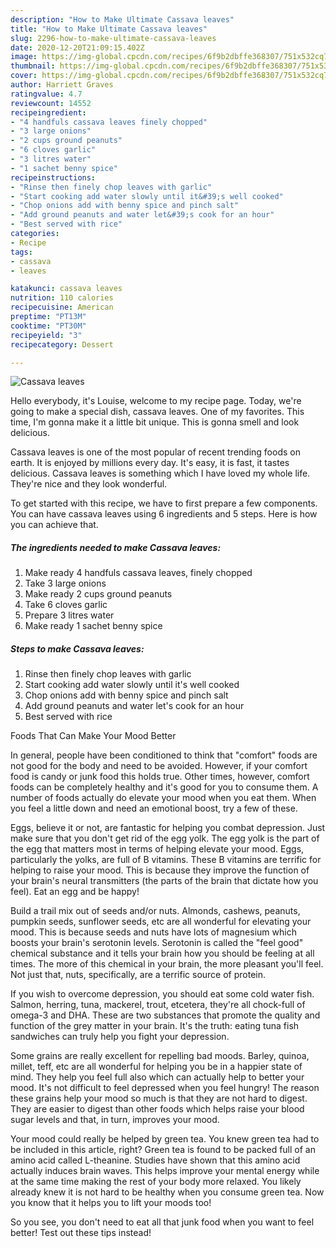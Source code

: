 ```yaml
---
description: "How to Make Ultimate Cassava leaves"
title: "How to Make Ultimate Cassava leaves"
slug: 2296-how-to-make-ultimate-cassava-leaves
date: 2020-12-20T21:09:15.402Z
image: https://img-global.cpcdn.com/recipes/6f9b2dbffe368307/751x532cq70/cassava-leaves-recipe-main-photo.jpg
thumbnail: https://img-global.cpcdn.com/recipes/6f9b2dbffe368307/751x532cq70/cassava-leaves-recipe-main-photo.jpg
cover: https://img-global.cpcdn.com/recipes/6f9b2dbffe368307/751x532cq70/cassava-leaves-recipe-main-photo.jpg
author: Harriett Graves
ratingvalue: 4.7
reviewcount: 14552
recipeingredient:
- "4 handfuls cassava leaves finely chopped"
- "3 large onions"
- "2 cups ground peanuts"
- "6 cloves garlic"
- "3 litres water"
- "1 sachet benny spice"
recipeinstructions:
- "Rinse then finely chop leaves with garlic"
- "Start cooking add water slowly until it&#39;s well cooked"
- "Chop onions add with benny spice and pinch salt"
- "Add ground peanuts and water let&#39;s cook for an hour"
- "Best served with rice"
categories:
- Recipe
tags:
- cassava
- leaves

katakunci: cassava leaves 
nutrition: 110 calories
recipecuisine: American
preptime: "PT13M"
cooktime: "PT30M"
recipeyield: "3"
recipecategory: Dessert

---
```



![Cassava leaves](https://img-global.cpcdn.com/recipes/6f9b2dbffe368307/751x532cq70/cassava-leaves-recipe-main-photo.jpg)

Hello everybody, it's Louise, welcome to my recipe page. Today, we're going to make a special dish, cassava leaves. One of my favorites. This time, I'm gonna make it a little bit unique. This is gonna smell and look delicious.

Cassava leaves is one of the most popular of recent trending foods on earth. It is enjoyed by millions every day. It's easy, it is fast, it tastes delicious. Cassava leaves is something which I have loved my whole life. They're nice and they look wonderful.




To get started with this recipe, we have to first prepare a few components. You can have cassava leaves using 6 ingredients and 5 steps. Here is how you can achieve that.

<!--inarticleads1-->

##### The ingredients needed to make Cassava leaves:

1. Make ready 4 handfuls cassava leaves, finely chopped
1. Take 3 large onions
1. Make ready 2 cups ground peanuts
1. Take 6 cloves garlic
1. Prepare 3 litres water
1. Make ready 1 sachet benny spice




<!--inarticleads2-->

##### Steps to make Cassava leaves:

1. Rinse then finely chop leaves with garlic
1. Start cooking add water slowly until it&#39;s well cooked
1. Chop onions add with benny spice and pinch salt
1. Add ground peanuts and water let&#39;s cook for an hour
1. Best served with rice




Foods That Can Make Your Mood Better


In general, people have been conditioned to think that "comfort" foods are not good for the body and need to be avoided. However, if your comfort food is candy or junk food this holds true. Other times, however, comfort foods can be completely healthy and it's good for you to consume them. A number of foods actually do elevate your mood when you eat them. When you feel a little down and need an emotional boost, try a few of these.

Eggs, believe it or not, are fantastic for helping you combat depression. Just make sure that you don't get rid of the egg yolk. The egg yolk is the part of the egg that matters most in terms of helping elevate your mood. Eggs, particularly the yolks, are full of B vitamins. These B vitamins are terrific for helping to raise your mood. This is because they improve the function of your brain's neural transmitters (the parts of the brain that dictate how you feel). Eat an egg and be happy!

Build a trail mix out of seeds and/or nuts. Almonds, cashews, peanuts, pumpkin seeds, sunflower seeds, etc are all wonderful for elevating your mood. This is because seeds and nuts have lots of magnesium which boosts your brain's serotonin levels. Serotonin is called the "feel good" chemical substance and it tells your brain how you should be feeling at all times. The more of this chemical in your brain, the more pleasant you'll feel. Not just that, nuts, specifically, are a terrific source of protein.

If you wish to overcome depression, you should eat some cold water fish. Salmon, herring, tuna, mackerel, trout, etcetera, they're all chock-full of omega-3 and DHA. These are two substances that promote the quality and function of the grey matter in your brain. It's the truth: eating tuna fish sandwiches can truly help you fight your depression. 

Some grains are really excellent for repelling bad moods. Barley, quinoa, millet, teff, etc are all wonderful for helping you be in a happier state of mind. They help you feel full also which can actually help to better your mood. It's not difficult to feel depressed when you feel hungry! The reason these grains help your mood so much is that they are not hard to digest. They are easier to digest than other foods which helps raise your blood sugar levels and that, in turn, improves your mood.

Your mood could really be helped by green tea. You knew green tea had to be included in this article, right? Green tea is found to be packed full of an amino acid called L-theanine. Studies have shown that this amino acid actually induces brain waves. This helps improve your mental energy while at the same time making the rest of your body more relaxed. You likely already knew it is not hard to be healthy when you consume green tea. Now you know that it helps you to lift your moods too!

So you see, you don't need to eat all that junk food when you want to feel better! Test out  these tips  instead!

